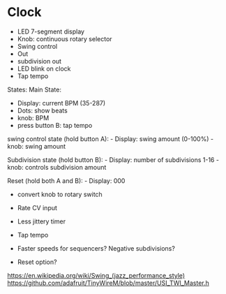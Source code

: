 # Clock

- LED 7-segment display
- Knob: continuous rotary selector
- Swing control
- Out
- subdivision out
- LED blink on clock
- Tap tempo


States:
  Main State:
  - Display: current BPM (35-287)
  - Dots: show beats
  - knob: BPM
  - press button B: tap tempo

  swing control state (hold button A):
    - Display: swing amount (0-100%)
    - knob: swing amount

  Subdivision state (hold button B):
    - Display: number of subdivisions 1-16
    - knob: controls subdivision amount

  Reset (hold both A and B):
    - Display: 000

- convert knob to rotary switch
- Rate CV input
- Less jittery timer
- Tap tempo

- Faster speeds for sequencers? Negative subdivisions?
- Reset option?

https://en.wikipedia.org/wiki/Swing_(jazz_performance_style)
https://github.com/adafruit/TinyWireM/blob/master/USI_TWI_Master.h
